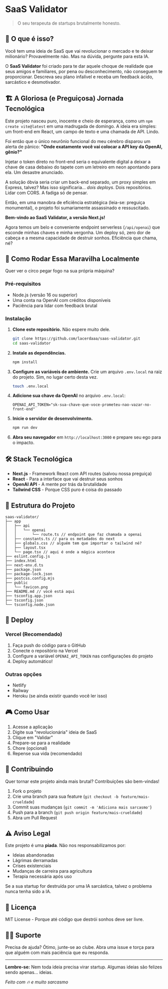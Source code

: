 # SaaS Validator

> O seu terapeuta de startups brutalmente honesto.

## 🎯 O que é isso?

Você tem uma ideia de SaaS que vai revolucionar o mercado e te deixar milionário? Provavelmente não. Mas na dúvida, pergunte para esta IA.

O **SaaS Validator** foi criado para te dar aquele choque de realidade que seus amigos e familiares, por pena ou desconhecimento, não conseguem te proporcionar. Descreva seu plano infalível e receba um feedback ácido, sarcástico e desmotivador.

## 🏗️ A Gloriosa (e Preguiçosa) Jornada Tecnológica

Este projeto nasceu puro, inocente e cheio de esperança, como um `npm create vite@latest` em uma madrugada de domingo. A ideia era simples: um front-end em React, um campo de texto e uma chamada de API. Lindo.

Foi então que o único neurônio funcional do meu cérebro disparou um alerta de pânico:
**"Onde exatamente você vai colocar a API key da OpenAI, gênio?"**

Injetar o token direto no front-end seria o equivalente digital a deixar a chave de casa debaixo do tapete com um letreiro em neon apontando para ela. Um desastre anunciado.

A solução óbvia seria criar um back-end separado, um proxy simples em Express, talvez? Mas isso significaria... *dois deploys*. Dois repositórios. Lidar com CORS. A fadiga só de pensar.

Então, em uma manobra de eficiência estratégica (leia-se: preguiça monumental), o projeto foi sumariamente assassinado e ressuscitado.

**Bem-vindo ao SaaS Validator, a versão Next.js!**

Agora temos um belo e conveniente endpoint serverless (`/api/openai`) que esconde minhas chaves e minha vergonha. Um deploy só, zero dor de cabeça e a mesma capacidade de destruir sonhos. Eficiência que chama, né?

## 🚀 Como Rodar Essa Maravilha Localmente

Quer ver o circo pegar fogo na sua própria máquina?

### Pré-requisitos
- Node.js (versão 16 ou superior)
- Uma conta na OpenAI com créditos disponíveis
- Paciência para lidar com feedback brutal

### Instalação

1. **Clone este repositório.** Não espere muito dele.
   ```bash
   git clone https://github.com/lacerdaaa/saas-validator.git
   cd saas-validator
   ```

2. **Instale as dependências.**
   ```bash
   npm install
   ```

3. **Configure as variáveis de ambiente.** Crie um arquivo `.env.local` na raiz do projeto. Sim, no lugar certo desta vez.
   ```bash
   touch .env.local
   ```

4. **Adicione sua chave da OpenAI** no arquivo `.env.local`:
   ```env
   OPENAI_API_TOKEN="sk-sua-chave-que-voce-prometeu-nao-vazar-no-front-end"
   ```

5. **Inicie o servidor de desenvolvimento.**
   ```bash
   npm run dev
   ```

6. **Abra seu navegador** em `http://localhost:3000` e prepare seu ego para o impacto.

## 🛠️ Stack Tecnológica

- **Next.js** - Framework React com API routes (salvou nossa preguiça)
- **React** - Para a interface que vai destruir seus sonhos
- **OpenAI API** - A mente por trás da brutalidade
- **Tailwind CSS** - Porque CSS puro é coisa do passado

## 📁 Estrutura do Projeto

```
saas-validator/
├── app
│   ├── api
│   │   └── openai
│   │       └── route.ts // endpoint que faz chamada a openai
│   ├── constants.ts // para os metadados do next
│   ├── globals.css // alguém tem que importar o tailwind né?
│   ├── layout.tsx 
│   └── page.tsx // aqui é onde a mágica acontece
├── eslint.config.js
├── index.html
├── next-env.d.ts
├── package.json
├── package-lock.json
├── postcss.config.mjs
├── public
│   └── favicon.png
├── README.md // você está aqui
├── tsconfig.app.json
├── tsconfig.json
└── tsconfig.node.json

```

## 🚀 Deploy

### Vercel (Recomendado)
1. Faça push do código para o GitHub
2. Conecte o repositório na Vercel
3. Configure a variável `OPENAI_API_TOKEN` nas configurações do projeto
4. Deploy automático!

### Outras opções
- Netlify
- Railway
- Heroku (se ainda existir quando você ler isso)

## 🎮 Como Usar

1. Acesse a aplicação
2. Digite sua "revolucionária" ideia de SaaS
3. Clique em "Validar"
4. Prepare-se para a realidade
5. Chore (opcional)
6. Repense sua vida (recomendado)

## 🤝 Contribuindo

Quer tornar este projeto ainda mais brutal? Contribuições são bem-vindas! 

1. Fork o projeto
2. Crie uma branch para sua feature (`git checkout -b feature/mais-crueldade`)
3. Commit suas mudanças (`git commit -m 'Adiciona mais sarcasmo'`)
4. Push para a branch (`git push origin feature/mais-crueldade`)
5. Abra um Pull Request

## ⚠️ Aviso Legal

Este projeto é uma **piada**. Não nos responsabilizamos por:
- Ideias abandonadas
- Lágrimas derramadas  
- Crises existenciais
- Mudanças de carreira para agricultura
- Terapia necessária após uso

Se a sua startup for destruída por uma IA sarcástica, talvez o problema nunca tenha sido a IA.

## 📄 Licença

MIT License - Porque até código que destrói sonhos deve ser livre.

## 🙋‍♂️ Suporte

Precisa de ajuda? Ótimo, junte-se ao clube. Abra uma issue e torça para que alguém com mais paciência que eu responda.

---

**Lembre-se:** Nem toda ideia precisa virar startup. Algumas ideias são felizes sendo apenas... ideias.

*Feito com 🔥 e muito sarcasmo*
